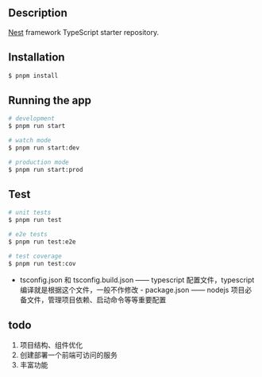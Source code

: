 ## Description

[Nest](https://github.com/nestjs/nest) framework TypeScript starter repository.

## Installation

```bash
$ pnpm install
```

## Running the app

```bash
# development
$ pnpm run start

# watch mode
$ pnpm run start:dev

# production mode
$ pnpm run start:prod
```

## Test

```bash
# unit tests
$ pnpm run test

# e2e tests
$ pnpm run test:e2e

# test coverage
$ pnpm run test:cov
```

 - tsconfig.json 和 tsconfig.build.json —— typescript 配置文件，typescript 编译就是根据这个文件，一般不作修改 - package.json —— nodejs 项目必备文件，管理项目依赖、启动命令等等重要配置 

## todo

1. 项目结构、组件优化
2. 创建部署一个前端可访问的服务
3. 丰富功能
